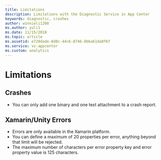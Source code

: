 ```yaml
---
title: Limitations
description: Limitations with the Diagnostic Service in App Center
keywords: diagnostic, crashes
author: winnieli1208
ms.author: yuli1
ms.date: 11/15/2018
ms.topic: article
ms.assetid: e720dade-8d0c-44c6-8746-8b6a61da0f6f
ms.service: vs-appcenter
ms.custom: analytics 
---
```


# Limitations

## Crashes

- You can only add one binary and one text attachment to a crash report.

## Xamarin/Unity Errors

- Errors are only available in the Xamarin platform.
- You can define a maximum of 20 properties per error, anything beyond that limit will be rejected.
- The maximum number of characters per error property key and error property value is 125 characters.
